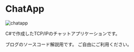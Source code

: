 # ChatApp

![chatapp](https://user-images.githubusercontent.com/42645583/156866506-ad259545-7326-4197-b05e-513c494fb78b.gif)

C#で作成したTCP/IPのチャットアプリケーションです。

ブログのソースコード解説用です。
ご自由にご利用ください。
